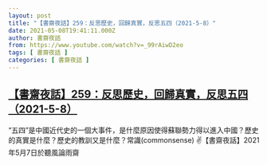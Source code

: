 ```yaml
---
layout: post
title: "【書齋夜話】259：反思歷史，回歸真實，反思五四（2021-5-8）"
date: 2021-05-08T19:41:11.000Z
author: 書齋夜話
from: https://www.youtube.com/watch?v=_99rAiwD2eo
tags: [ 書齋夜話 ]
categories: [ 書齋夜話 ]
---
```

<!--1620502871000-->
[【書齋夜話】259：反思歷史，回歸真實，反思五四（2021-5-8）](https://www.youtube.com/watch?v=_99rAiwD2eo)
------

<div>
“五四”是中國近代史的一個大事件，是什麼原因使得蘇聯勢力得以進入中國？歷史的真實是什麼？歷史的教訓又是什麼？常識(commonsense) ✌【書齋夜話】2021年5月7日於聽風論雨齋
</div>
